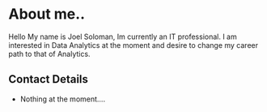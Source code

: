 # About me..

Hello My name is Joel Soloman, Im currently an IT professional. I am interested in Data Analytics at the moment and desire to change my career path to that of Analytics.

## Contact Details

* Nothing at the moment....

<!---
joelsoloman/joelsoloman is a ✨ special ✨ repository because its `README.md` (this file) appears on your GitHub profile.
You can click the Preview link to take a look at your changes.
--->
